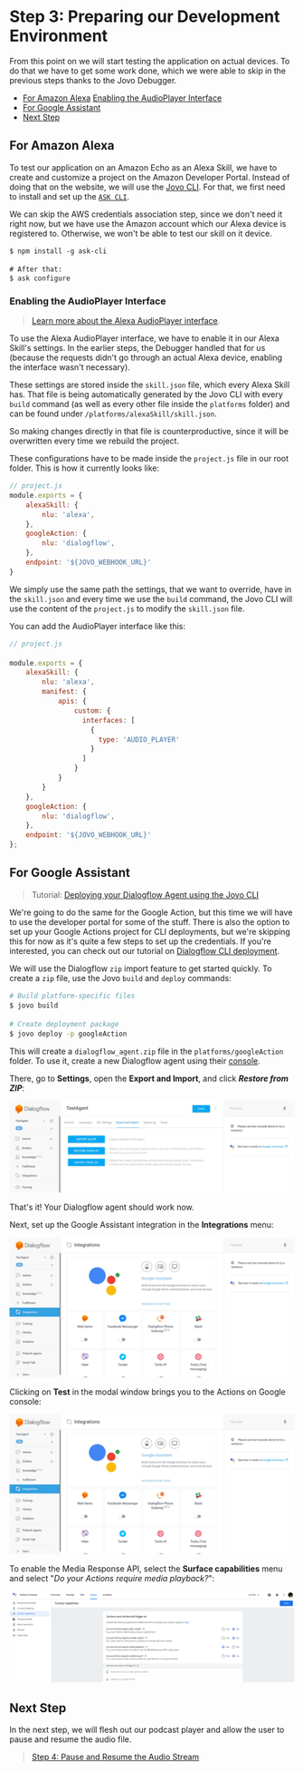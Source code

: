 # Step 3: Preparing our Development Environment

From this point on we will start testing the application on actual devices. To do that we have to get some work done, which we were able to skip in the previous steps thanks to the Jovo Debugger.

* [For Amazon Alexa](#for-amazon-alexa)
   [Enabling the AudioPlayer Interface](#enabling-the-audioplayer-interface)
* [For Google Assistant](#for-google-assistant)
* [Next Step](#next-step)
  
## For Amazon Alexa

To test our application on an Amazon Echo as an Alexa Skill, we have to create and customize a project on the Amazon Developer Portal. Instead of doing that on the website, we will use the [Jovo CLI](https://www.jovo.tech/docs/cli). For that, we first need to install and set up the [`ASK CLI`](https://developer.amazon.com/docs/smapi/quick-start-alexa-skills-kit-command-line-interface.html).

We can skip the AWS credentials association step, since we don't need it right now, but we have use the Amazon account which our Alexa device is registered to. Otherwise, we won't be able to test our skill on it device.

```text
$ npm install -g ask-cli

# After that:
$ ask configure
```

### Enabling the AudioPlayer Interface

> [Learn more about the Alexa AudioPlayer interface](https://www.jovo.tech/docs/amazon-alexa/audioplayer).

To use the Alexa AudioPlayer interface, we have to enable it in our Alexa Skill's settings. In the earlier steps, the Debugger handled that for us (because the requests didn't go through an actual Alexa device, enabling the interface wasn't necessary).

These settings are stored inside the `skill.json` file, which every Alexa Skill has. That file is being automatically generated by the Jovo CLI with every `build` command (as well as every other file inside the `platforms` folder) and can be found under `/platforms/alexaSkill/skill.json`.

So making changes directly in that file is counterproductive, since it will be overwritten every time we rebuild the project.

These configurations have to be made inside the `project.js` file in our root folder. This is how it currently looks like:

```javascript
// project.js
module.exports = {
	alexaSkill: {
		nlu: 'alexa',
	},
    googleAction: {
        nlu: 'dialogflow',
    },
	endpoint: '${JOVO_WEBHOOK_URL}'
}
```

We simply use the same path the settings, that we want to override, have in the `skill.json` and every time we use the `build` command, the Jovo CLI will use the content of the `project.js` to modify the `skill.json` file.

You can add the AudioPlayer interface like this:

```javascript
// project.js

module.exports = {
    alexaSkill: {
        nlu: 'alexa',
        manifest: {
            apis: {
                custom: {
                  interfaces: [
                    {
                      type: 'AUDIO_PLAYER'
                    }
                  ]
                }
            }
        }
    },
    googleAction: {
        nlu: 'dialogflow',
    },
    endpoint: '${JOVO_WEBHOOK_URL}'
};
```

## For Google Assistant

> Tutorial: [Deploying your Dialogflow Agent using the Jovo CLI](https://www.jovo.tech/tutorials/deploy-dialogflow-agent)

We're going to do the same for the Google Action, but this time we will have to use the developer portal for some of the stuff. There is also the option to set up your Google Actions project for CLI deployments, but we're skipping this for now as it's quite a few steps to set up the credentials. If you're interested, you can check out our tutorial on [Dialogflow CLI deployment](https://www.jovo.tech/tutorials/deploy-dialogflow-agent).

We will use the Dialogflow `zip` import feature to get started quickly. To create a `zip` file, use the Jovo `build` and `deploy` commands:

```sh
# Build platform-specific files
$ jovo build

# Create deployment package
$ jovo deploy -p googleAction
```

This will create a `dialogflow_agent.zip` file in the `platforms/googleAction` folder. To use it, create a new Dialogflow agent using their [console](https://dialogflow.cloud.google.com/).

There, go to **Settings**, open the **Export and Import**, and click ***Restore from ZIP***:

![Restore Dialogflow Agent from a Zip File](./img/dialogflow-restore-agent.jpg)

That's it! Your Dialogflow agent should work now.

Next, set up the Google Assistant integration in the **Integrations** menu:

![Restore Dialogflow Agent from a Zip File](./img/dialogflow-google-assistant-integration.jpg)

Clicking on **Test** in the modal window brings you to the Actions on Google console:

![Actions on Google Simulator](./img/dialogflow-google-assistant-integration.jpg)

To enable the Media Response API, select the **Surface capabilities** menu and select "*Do your Actions require media playback?*": 

![Actions on Google Media Response API](./img/google-action-surface-capabilities.png)


## Next Step

In the next step, we will flesh out our podcast player and allow the user to pause and resume the audio file.

> [Step 4: Pause and Resume the Audio Stream](./step-4-pause-resume-stream.md)

<!--[metadata]: { "description": "Learn how to prepare your development environment to start testing your Podcast Player voice app on Amazon Alexa and Google Assistant devices.", "author": "kaan-kilic", "og-image": "https://www.jovo.tech/img/courses/project-3-podcast-player/podcast-player-course.jpg" }-->